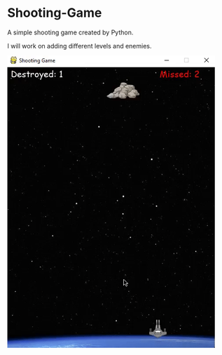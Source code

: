 # Shooting-Game

A simple shooting game created by Python. 

I will work on adding different levels and enemies.

![](shooting.gif)
